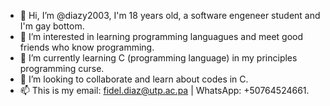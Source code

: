- 👋 Hi, I’m @diazy2003, I'm 18 years old, a software engeneer student and I'm gay bottom.
- 👀 I’m interested in learning programming languagues and meet good friends who know programming.
- 🌱 I’m currently learning C (programming language) in my principles programming curse.
- 💞️ I’m looking to collaborate and learn about codes in C.
- 📫 This is my email: fidel.diaz@utp.ac.pa | WhatsApp: +50764524661.

<!---
diazy2003/diazy2003 is a ✨ special ✨ repository because its `README.md` (this file) appears on your GitHub profile.
You can click the Preview link to take a look at your changes.
--->

